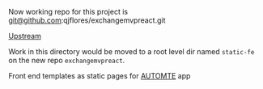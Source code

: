 Now working repo for this project is git@github.com:qjflores/exchangemvpreact.git

[Upstream](https://github.com/qjflores/exchangemvpreact)

Work in this directory would be moved to a root level dir named `static-fe`
on the new repo `exchangemvpreact`.

Front end templates as static pages for
[AUTOMTE](https://github.com/qjflores/microex) app

